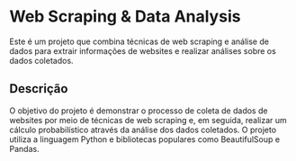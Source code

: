 # Web Scraping & Data Analysis
Este é um projeto que combina técnicas de web scraping e análise de dados para extrair informações de websites e realizar análises sobre os dados coletados.

## Descrição
O objetivo do projeto é demonstrar o processo de coleta de dados de websites por meio de técnicas de web scraping e, em seguida, realizar um cálculo probabilístico através da análise dos dados coletados. O projeto utiliza a linguagem Python e bibliotecas populares como BeautifulSoup e Pandas.
